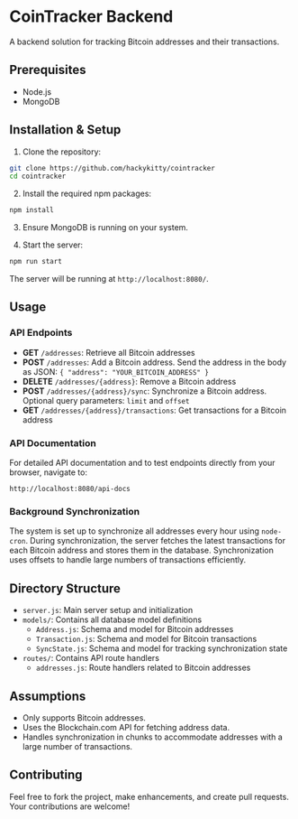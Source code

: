 # CoinTracker Backend

A backend solution for tracking Bitcoin addresses and their transactions.

## Prerequisites

- Node.js
- MongoDB

## Installation & Setup

1. Clone the repository:

```bash
git clone https://github.com/hackykitty/cointracker
cd cointracker
```

2. Install the required npm packages:

```bash
npm install
```

3. Ensure MongoDB is running on your system.

4. Start the server:

```bash
npm run start
```

The server will be running at `http://localhost:8080/`.

## Usage

### API Endpoints

- **GET** `/addresses`: Retrieve all Bitcoin addresses
- **POST** `/addresses`: Add a Bitcoin address. Send the address in the body as JSON: `{ "address": "YOUR_BITCOIN_ADDRESS" }`
- **DELETE** `/addresses/{address}`: Remove a Bitcoin address
- **POST** `/addresses/{address}/sync`: Synchronize a Bitcoin address. Optional query parameters: `limit` and `offset`
- **GET** `/addresses/{address}/transactions`: Get transactions for a Bitcoin address

### API Documentation

For detailed API documentation and to test endpoints directly from your browser, navigate to:

```
http://localhost:8080/api-docs
```

### Background Synchronization

The system is set up to synchronize all addresses every hour using `node-cron`. During synchronization, the server fetches the latest transactions for each Bitcoin address and stores them in the database. Synchronization uses offsets to handle large numbers of transactions efficiently.

## Directory Structure

- `server.js`: Main server setup and initialization
- `models/`: Contains all database model definitions
  - `Address.js`: Schema and model for Bitcoin addresses
  - `Transaction.js`: Schema and model for Bitcoin transactions
  - `SyncState.js`: Schema and model for tracking synchronization state
- `routes/`: Contains API route handlers
  - `addresses.js`: Route handlers related to Bitcoin addresses

## Assumptions

- Only supports Bitcoin addresses.
- Uses the Blockchain.com API for fetching address data.
- Handles synchronization in chunks to accommodate addresses with a large number of transactions.

## Contributing

Feel free to fork the project, make enhancements, and create pull requests. Your contributions are welcome!